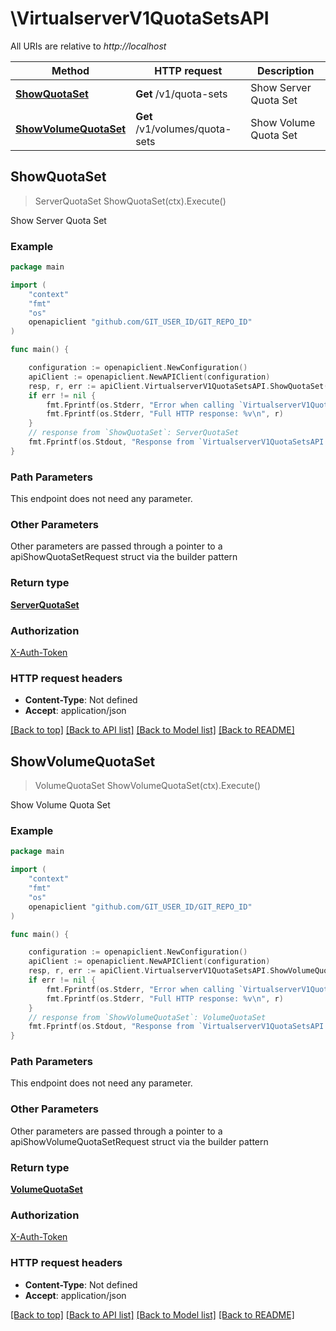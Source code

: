 # \VirtualserverV1QuotaSetsAPI

All URIs are relative to *http://localhost*

Method | HTTP request | Description
------------- | ------------- | -------------
[**ShowQuotaSet**](VirtualserverV1QuotaSetsAPI.md#ShowQuotaSet) | **Get** /v1/quota-sets | Show Server Quota Set
[**ShowVolumeQuotaSet**](VirtualserverV1QuotaSetsAPI.md#ShowVolumeQuotaSet) | **Get** /v1/volumes/quota-sets | Show Volume Quota Set



## ShowQuotaSet

> ServerQuotaSet ShowQuotaSet(ctx).Execute()

Show Server Quota Set



### Example

```go
package main

import (
	"context"
	"fmt"
	"os"
	openapiclient "github.com/GIT_USER_ID/GIT_REPO_ID"
)

func main() {

	configuration := openapiclient.NewConfiguration()
	apiClient := openapiclient.NewAPIClient(configuration)
	resp, r, err := apiClient.VirtualserverV1QuotaSetsAPI.ShowQuotaSet(context.Background()).Execute()
	if err != nil {
		fmt.Fprintf(os.Stderr, "Error when calling `VirtualserverV1QuotaSetsAPI.ShowQuotaSet``: %v\n", err)
		fmt.Fprintf(os.Stderr, "Full HTTP response: %v\n", r)
	}
	// response from `ShowQuotaSet`: ServerQuotaSet
	fmt.Fprintf(os.Stdout, "Response from `VirtualserverV1QuotaSetsAPI.ShowQuotaSet`: %v\n", resp)
}
```

### Path Parameters

This endpoint does not need any parameter.

### Other Parameters

Other parameters are passed through a pointer to a apiShowQuotaSetRequest struct via the builder pattern


### Return type

[**ServerQuotaSet**](ServerQuotaSet.md)

### Authorization

[X-Auth-Token](../README.md#X-Auth-Token)

### HTTP request headers

- **Content-Type**: Not defined
- **Accept**: application/json

[[Back to top]](#) [[Back to API list]](../README.md#documentation-for-api-endpoints)
[[Back to Model list]](../README.md#documentation-for-models)
[[Back to README]](../README.md)


## ShowVolumeQuotaSet

> VolumeQuotaSet ShowVolumeQuotaSet(ctx).Execute()

Show Volume Quota Set



### Example

```go
package main

import (
	"context"
	"fmt"
	"os"
	openapiclient "github.com/GIT_USER_ID/GIT_REPO_ID"
)

func main() {

	configuration := openapiclient.NewConfiguration()
	apiClient := openapiclient.NewAPIClient(configuration)
	resp, r, err := apiClient.VirtualserverV1QuotaSetsAPI.ShowVolumeQuotaSet(context.Background()).Execute()
	if err != nil {
		fmt.Fprintf(os.Stderr, "Error when calling `VirtualserverV1QuotaSetsAPI.ShowVolumeQuotaSet``: %v\n", err)
		fmt.Fprintf(os.Stderr, "Full HTTP response: %v\n", r)
	}
	// response from `ShowVolumeQuotaSet`: VolumeQuotaSet
	fmt.Fprintf(os.Stdout, "Response from `VirtualserverV1QuotaSetsAPI.ShowVolumeQuotaSet`: %v\n", resp)
}
```

### Path Parameters

This endpoint does not need any parameter.

### Other Parameters

Other parameters are passed through a pointer to a apiShowVolumeQuotaSetRequest struct via the builder pattern


### Return type

[**VolumeQuotaSet**](VolumeQuotaSet.md)

### Authorization

[X-Auth-Token](../README.md#X-Auth-Token)

### HTTP request headers

- **Content-Type**: Not defined
- **Accept**: application/json

[[Back to top]](#) [[Back to API list]](../README.md#documentation-for-api-endpoints)
[[Back to Model list]](../README.md#documentation-for-models)
[[Back to README]](../README.md)

